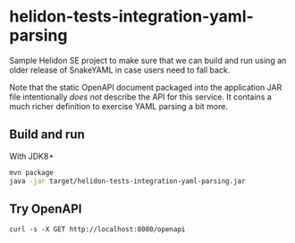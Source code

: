 # helidon-tests-integration-yaml-parsing

Sample Helidon SE project to make sure that we can build and run using an older release of SnakeYAML in case users need to fall back.

Note that the static OpenAPI document packaged into the application JAR file intentionally _does not_ describe the API for this service.
It contains a much richer definition to exercise YAML parsing a bit more.

## Build and run

With JDK8+
 ```bash
 mvn package
 java -jar target/helidon-tests-integration-yaml-parsing.jar
 ```

## Try OpenAPI

 ```
 curl -s -X GET http://localhost:8080/openapi